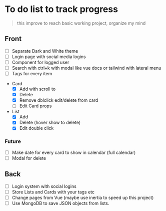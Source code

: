 # To do list to track progress

> this improve to reach basic working project, organize my mind

## Front

- [ ] Separate Dark and White theme
- [ ] Login page with social media logins
- [ ] Component for logged user
- [ ] Search with ctrl+k with modal like vue docs or tailwind with lateral menu
- [ ] Tags for every item
- Card
  - [X] Add with scroll to
  - [X] Delete
  - [X] Remove dblclick edit/delete from card
  - [ ] Edit Card props
- List
  - [X] Add
  - [X] Delete (hover show to delete)
  - [X] Edit double click

### Future

- [ ] Make date for every card to show in calendar (full calendar)
- [ ] Modal for delete

## Back

- [ ] Login system with social logins
- [ ] Store Lists and Cards with your tags etc
- [ ] Change pages from Vue (maybe use inertia to speed up this project)
- [ ] Use MongoDB to save JSON objects from lists.
